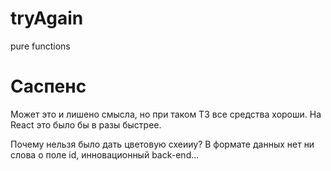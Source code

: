 # tryAgain
pure functions
# Саспенс
Может это и лишено смысла, но при таком ТЗ все средства хороши.
На React это было бы в разы быстрее.

Почему нельзя было дать цветовую схеииу? 
В формате данных нет ни слова о поле id, инновационный back-end...
